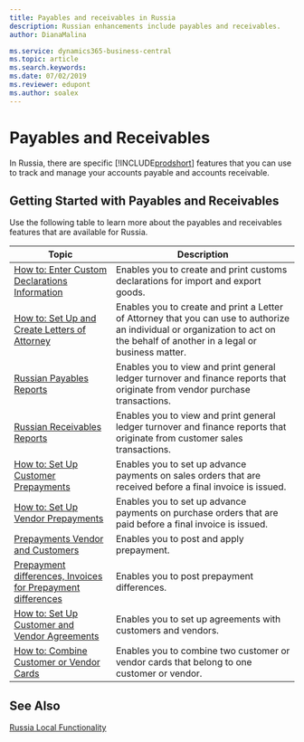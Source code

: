 ```yaml
---
title: Payables and receivables in Russia
description: Russian enhancements include payables and receivables.
author: DianaMalina

ms.service: dynamics365-business-central
ms.topic: article
ms.search.keywords:
ms.date: 07/02/2019
ms.reviewer: edupont
ms.author: soalex
---
```


# Payables and Receivables

In Russia, there are specific [!INCLUDE[prodshort](../../includes/prodshort.md)] features that you can use to track and manage your accounts payable and accounts receivable.

## Getting Started with Payables and Receivables

Use the following table to learn more about the payables and receivables features that are available for Russia. 

| Topic                                            | Description            |
| ------------------------------------------------ | ---------------------- |
| [How to: Enter Custom Declarations Information](How-to-Enter-Custom-Declarations-Information.md) | Enables you to create and print customs declarations for import and export goods. |
| [How to: Set Up and Create Letters of Attorney](How-to-Set-Up-and-Create-Letters-of-Attorney.md) | Enables you to create and print a Letter of Attorney that you can use to authorize an individual or organization to act on the behalf of another in a legal or business matter. |
| [Russian Payables Reports](Russian-Payables-Reports.md) | Enables you to view and print general ledger turnover and finance reports that originate from vendor purchase transactions. |
| [Russian Receivables Reports](Russian-Receivables-Reports.md)  | Enables you to view and print general ledger turnover and finance reports that originate from customer sales transactions. |
| [How to: Set Up Customer Prepayments](How-to-Set-Up-Customer-Prepayments.md)    | Enables you to set up advance payments on sales orders that are received before a final invoice is issued. |
| [How to: Set Up Vendor Prepayments](How-to-Set-Up-Vendor-Prepayments.md)  | Enables you to set up advance payments on purchase orders that are paid before a final invoice is issued. |
|[Prepayments Vendor and Customers](Prepayments-Vendor-and-Customers.md)|Enables you to post and apply prepayment.|
|[Prepayment differences, Invoices for Prepayment differences](prepayment-differences-invoices-prepayment-differences.md)|Enables you to post prepayment differences.|
| [How to: Set Up Customer and Vendor Agreements](How-to-Set-Up-Customer-and-Vendor-Agreements.md) | Enables you to set up agreements with customers and vendors. |
| [How to: Combine Customer or Vendor Cards](How-to-Combine-Customer-or-Vendor-Cards.md)      | Enables you to combine two customer or vendor cards that belong to one customer or vendor. |

## See Also

[Russia Local Functionality](russia-local-functionality.md)  
